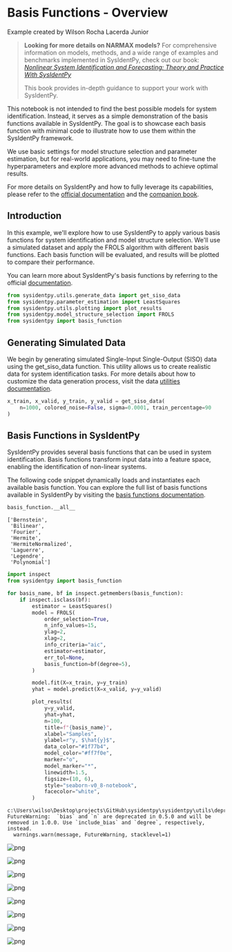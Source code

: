 # Basis Functions - Overview

Example created by Wilson Rocha Lacerda Junior

> **Looking for more details on NARMAX models?**
> For comprehensive information on models, methods, and a wide range of examples and benchmarks implemented in SysIdentPy, check out our book:
> [*Nonlinear System Identification and Forecasting: Theory and Practice With SysIdentPy*](https://sysidentpy.org/book/0%20-%20Preface/)
>
> This book provides in-depth guidance to support your work with SysIdentPy.


This notebook is not intended to find the best possible models for system identification. Instead, it serves as a simple demonstration of the basis functions available in SysIdentPy. The goal is to showcase each basis function with minimal code to illustrate how to use them within the SysIdentPy framework.

We use basic settings for model structure selection and parameter estimation, but for real-world applications, you may need to fine-tune the hyperparameters and explore more advanced methods to achieve optimal results.

For more details on SysIdentPy and how to fully leverage its capabilities, please refer to the [official documentation](https://sysidentpy.org/) and the [companion book](https://sysidentpy.org/book/0%20-%20Preface/).

## Introduction

In this example, we'll explore how to use SysIdentPy to apply various basis functions for system identification and model structure selection. We'll use a simulated dataset and apply the FROLS algorithm with different basis functions. Each basis function will be evaluated, and results will be plotted to compare their performance.

You can learn more about SysIdentPy's basis functions by referring to the official [documentation](https://sysidentpy.org/).


```python
from sysidentpy.utils.generate_data import get_siso_data
from sysidentpy.parameter_estimation import LeastSquares
from sysidentpy.utils.plotting import plot_results
from sysidentpy.model_structure_selection import FROLS
from sysidentpy import basis_function
```

## Generating Simulated Data

We begin by generating simulated Single-Input Single-Output (SISO) data using the get_siso_data function. This utility allows us to create realistic data for system identification tasks. For more details about how to customize the data generation process, visit the data [utilities documentation](https://sysidentpy.org/code/utils/#sysidentpy.utils.generate_data.get_siso_data).


```python
x_train, x_valid, y_train, y_valid = get_siso_data(
    n=1000, colored_noise=False, sigma=0.0001, train_percentage=90
)
```

## Basis Functions in SysIdentPy

SysIdentPy provides several basis functions that can be used in system identification. Basis functions transform input data into a feature space, enabling the identification of non-linear systems.

The following code snippet dynamically loads and instantiates each available basis function. You can explore the full list of basis functions available in SysIdentPy by visiting the [basis functions documentation](https://sysidentpy.org/code/basis-function/).


```python
basis_function.__all__
```




    ['Bernstein',
     'Bilinear',
     'Fourier',
     'Hermite',
     'HermiteNormalized',
     'Laguerre',
     'Legendre',
     'Polynomial']




```python
import inspect
from sysidentpy import basis_function

for basis_name, bf in inspect.getmembers(basis_function):
    if inspect.isclass(bf):
        estimator = LeastSquares()
        model = FROLS(
            order_selection=True,
            n_info_values=15,
            ylag=2,
            xlag=2,
            info_criteria="aic",
            estimator=estimator,
            err_tol=None,
            basis_function=bf(degree=5),
        )

        model.fit(X=x_train, y=y_train)
        yhat = model.predict(X=x_valid, y=y_valid)

        plot_results(
            y=y_valid,
            yhat=yhat,
            n=100,
            title=f"{basis_name}",
            xlabel="Samples",
            ylabel=r"y, $\hat{y}$",
            data_color="#1f77b4",
            model_color="#ff7f0e",
            marker="o",
            model_marker="*",
            linewidth=1.5,
            figsize=(10, 6),
            style="seaborn-v0_8-notebook",
            facecolor="white",
        )
```

    c:\Users\wilso\Desktop\projects\GitHub\sysidentpy\sysidentpy\utils\deprecation.py:40: FutureWarning:  `bias` and `n` are deprecated in 0.5.0 and will be removed in 1.0.0. Use `include_bias` and `degree`, respectively, instead.
      warnings.warn(message, FutureWarning, stacklevel=1)



    
![png](basis-function-overview_files/basis-function-overview_7_1.png)
    



    
![png](basis-function-overview_files/basis-function-overview_7_2.png)
    



    
![png](basis-function-overview_files/basis-function-overview_7_3.png)
    



    
![png](basis-function-overview_files/basis-function-overview_7_4.png)
    



    
![png](basis-function-overview_files/basis-function-overview_7_5.png)
    



    
![png](basis-function-overview_files/basis-function-overview_7_6.png)
    



    
![png](basis-function-overview_files/basis-function-overview_7_7.png)
    



    
![png](basis-function-overview_files/basis-function-overview_7_8.png)
    

